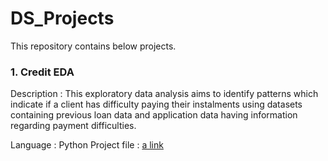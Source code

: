 # DS_Projects
This repository contains below projects.

### 1. Credit EDA
Description : This exploratory data analysis aims to identify patterns which indicate if a client has difficulty paying their instalments using datasets containing previous loan data and application data having information regarding payment difficulties.

Language : Python
Project file : [a link](.md)
